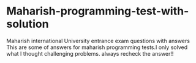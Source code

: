 # Maharish-programming-test-with-solution
Maharish international University entrance exam questions with answers
This are some of answers for maharish programming tests.I only solved what I thought challenging problems.
always recheck the answer!!
